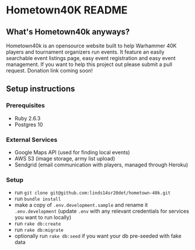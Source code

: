 # Hometown40K README

## What's Hometown40k anyways?
Hometown40k is an opensource website built to help Warhammer 40K players and tournament organizers run events. It feature an easily searchable event listings page, easy event registration and easy event management. If you want to help this project out please submit a pull request. Donation link coming soon!

## Setup instructions

### Prerequisites
* Ruby 2.6.3
* Postgres 10

### External Services
* Google Maps API (used for finding local events)
* AWS S3 (image storage, army list upload)
* Sendgrid (email communication with players, managed through Heroku)

### Setup
* run `git clone git@github.com:linds14sr20det/hometown-40k.git`
* run `bundle install`
* make a copy of `.env.development.sample` and rename it `.env.development` (update `.env` with any relevant credentials for services you want to run locally)
* run `rake db:create`
* run `rake db:migrate`
* optionally run `rake db:seed` if you want your db pre-seeded with fake data
